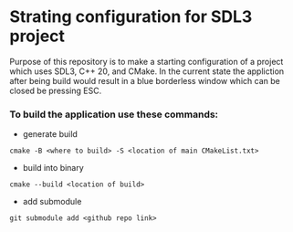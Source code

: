 # Strating configuration for SDL3 project

Purpose of this repository is to make a starting configuration of a project which uses SDL3, C++ 20, and CMake.
In the current state the appliction after being build would result in a blue borderless window which can be closed be pressing ESC.

### To build the application use these commands:
- generate build

`cmake -B <where to build> -S <location of main CMakeList.txt>`

- build into binary

`cmake --build <location of build>`

- add submodule

`git submodule add <github repo link>`
